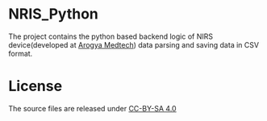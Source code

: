 # NRIS_Python
The project contains the python based backend logic of NIRS device(developed at [Arogya Medtech](https://github.com/arogyamedtech/NIRS)) data parsing and saving data in CSV format.

# License
The source files are released under [CC-BY-SA 4.0](./LICENSE.md)
